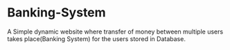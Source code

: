 # Banking-System
A Simple dynamic website where transfer of money between multiple users takes place(Banking System) for the users stored in Database.
